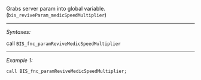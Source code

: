 Grabs server param into global variable. (`bis_reviveParam_medicSpeedMultiplier`)


---
*Syntaxes:*

call `BIS_fnc_paramReviveMedicSpeedMultiplier`

---
*Example 1:*

```sqf
call BIS_fnc_paramReviveMedicSpeedMultiplier;
```